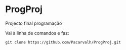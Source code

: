 # ProgProj
Projecto final programação





Vai à linha de comandos e faz: 
```
git clone https://github.com/Pacarvalh/ProgProj.git
```
